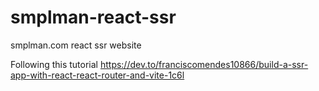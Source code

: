 # smplman-react-ssr
smplman.com react ssr website

Following this tutorial https://dev.to/franciscomendes10866/build-a-ssr-app-with-react-react-router-and-vite-1c6l
